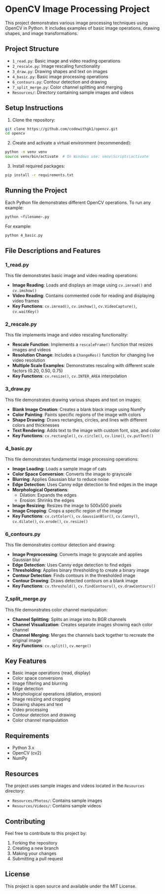 # OpenCV Image Processing Project

This project demonstrates various image processing techniques using OpenCV in Python. It includes examples of basic image operations, drawing shapes, and image transformations.

## Project Structure

- `1_read.py`: Basic image and video reading operations
- `2_rescale.py`: Image rescaling functionality
- `3_draw.py`: Drawing shapes and text on images
- `4_basic.py`: Basic image processing operations
- `6_contours.py`: Contour detection and drawing
- `7_split_merge.py`: Color channel splitting and merging
- `Resources/`: Directory containing sample images and videos

## Setup Instructions

1. Clone the repository:
```bash
git clone https://github.com/codewithgk1/opencv.git
cd opencv
```

2. Create and activate a virtual environment (recommended):
```bash
python -m venv venv
source venv/bin/activate  # On Windows use: venv\Scripts\activate
```

3. Install required packages:
```bash
pip install -r requirements.txt
```

## Running the Project

Each Python file demonstrates different OpenCV operations. To run any example:

```bash
python <filename>.py
```

For example:
```bash
python 4_basic.py
```

## File Descriptions and Features

### 1_read.py
This file demonstrates basic image and video reading operations:
- **Image Reading**: Loads and displays an image using `cv.imread()` and `cv.imshow()`
- **Video Reading**: Contains commented code for reading and displaying video frames
- **Key Functions**: `cv.imread()`, `cv.imshow()`, `cv.VideoCapture()`, `cv.waitKey()`

### 2_rescale.py
This file implements image and video rescaling functionality:
- **Rescale Function**: Implements a `rescaleFrame()` function that resizes images and videos
- **Resolution Change**: Includes a `ChangeRes()` function for changing live video resolution
- **Multiple Scale Examples**: Demonstrates rescaling with different scale factors (0.20, 0.50, 0.75)
- **Key Functions**: `cv.resize()`, `cv.INTER_AREA` interpolation

### 3_draw.py
This file demonstrates drawing various shapes and text on images:
- **Blank Image Creation**: Creates a blank black image using NumPy
- **Color Painting**: Paints specific regions of the image with colors
- **Shape Drawing**: Draws rectangles, circles, and lines with different colors and thicknesses
- **Text Rendering**: Adds text to the image with custom font, size, and color
- **Key Functions**: `cv.rectangle()`, `cv.circle()`, `cv.line()`, `cv.putText()`

### 4_basic.py
This file demonstrates fundamental image processing operations:
- **Image Loading**: Loads a sample image of cats
- **Color Space Conversion**: Converts the image to grayscale
- **Blurring**: Applies Gaussian blur to reduce noise
- **Edge Detection**: Uses Canny edge detection to find edges in the image
- **Morphological Operations**:
  - Dilation: Expands the edges
  - Erosion: Shrinks the edges
- **Image Resizing**: Resizes the image to 500x500 pixels
- **Image Cropping**: Crops a specific region of the image
- **Key Functions**: `cv.cvtColor()`, `cv.GaussianBlur()`, `cv.Canny()`, `cv.dilate()`, `cv.erode()`, `cv.resize()`

### 6_contours.py
This file demonstrates contour detection and drawing:
- **Image Preprocessing**: Converts image to grayscale and applies Gaussian blur
- **Edge Detection**: Uses Canny edge detection to find edges
- **Thresholding**: Applies binary thresholding to create a binary image
- **Contour Detection**: Finds contours in the thresholded image
- **Contour Drawing**: Draws detected contours on a blank image
- **Key Functions**: `cv.threshold()`, `cv.findContours()`, `cv.drawContours()`

### 7_split_merge.py
This file demonstrates color channel manipulation:
- **Channel Splitting**: Splits an image into its BGR channels
- **Channel Visualization**: Creates separate images showing each color channel
- **Channel Merging**: Merges the channels back together to recreate the original image
- **Key Functions**: `cv.split()`, `cv.merge()`

## Key Features

- Basic image operations (read, display)
- Color space conversions
- Image filtering and blurring
- Edge detection
- Morphological operations (dilation, erosion)
- Image resizing and cropping
- Drawing shapes and text
- Video processing
- Contour detection and drawing
- Color channel manipulation

## Requirements

- Python 3.x
- OpenCV (cv2)
- NumPy

## Resources

The project uses sample images and videos located in the `Resources` directory:
- `Resources/Photos/`: Contains sample images
- `Resources/Videos/`: Contains sample videos

## Contributing

Feel free to contribute to this project by:
1. Forking the repository
2. Creating a new branch
3. Making your changes
4. Submitting a pull request

## License

This project is open source and available under the MIT License. 